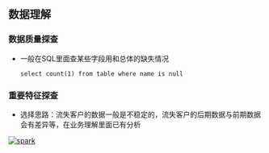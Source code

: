 ## 数据理解

### 数据质量探查

- 一般在SQL里面查某些字段用和总体的缺失情况

  ~~~
  select count(1) from table where name is null
  ~~~

  

### 重要特征探查

- 选择思路：流失客户的数据一般是不稳定的，流失客户的后期数据与前期数据会有差异等，在业务理解里面已有分析

<a target="_blank" rel="noopener noreferrer" href="/ben1234560/DataMiningCase/blob/master/doc/assets/1576639374150.png"><img src="/ben1234560/DataMiningCase/blob/master/doc/assets/1576639374150.png" alt="spark" style="max-width:100%;"></a>

